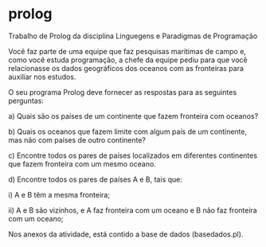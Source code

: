 # prolog
Trabalho de Prolog da disciplina Linguegens e Paradigmas de Programação

Você faz parte de uma equipe que faz pesquisas marítimas de campo e, como você estuda programação, a chefe da equipe pediu para que você relacionasse os dados geográficos dos oceanos com as fronteiras para auxiliar nos estudos.

O seu programa Prolog deve fornecer as respostas para as seguintes perguntas:

a) Quais são os países de um continente que fazem fronteira com oceanos?

b) Quais os oceanos que fazem limite com algum país de um continente, mas não com países de outro continente?

c) Encontre todos os pares de países localizados em diferentes continentes que fazem fronteira com um mesmo oceano.

d) Encontre todos os pares de países A e B, tais que:
  
  i) A e B têm a mesma fronteira;
  
  ii) A e B são vizinhos, e A faz fronteira com um oceano e B não faz fronteira com um oceano;
  
Nos anexos da atividade, está contido a base de dados (basedados.pl).
